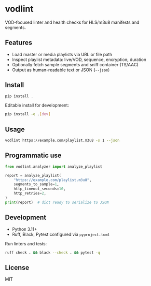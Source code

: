 # vodlint

VOD-focused linter and health checks for HLS/m3u8 manifests and segments.

## Features

- Load master or media playlists via URL or file path
- Inspect playlist metadata: live/VOD, sequence, encryption, duration
- Optionally fetch sample segments and sniff container (TS/AAC)
- Output as human-readable text or JSON (`--json`)

## Install

```bash
pip install .
```

Editable install for development:

```bash
pip install -e .[dev]
```

## Usage

```bash
vodlint https://example.com/playlist.m3u8 -s 1 --json
```

## Programmatic use

```python
from vodlint.analyzer import analyze_playlist

report = analyze_playlist(
    "https://example.com/playlist.m3u8",
    segments_to_sample=1,
    http_timeout_seconds=10,
    http_retries=2,
)
print(report)  # dict ready to serialize to JSON
```

## Development

- Python 3.11+
- Ruff, Black, Pytest configured via `pyproject.toml`

Run linters and tests:

```bash
ruff check . && black --check . && pytest -q
```

## License

MIT
